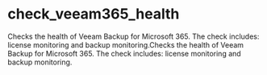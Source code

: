 # check_veeam365_health
Checks the health of Veeam Backup for Microsoft 365. The check includes: license monitoring and backup monitoring.Checks the health of Veeam Backup for Microsoft 365. The check includes: license monitoring and backup monitoring.
